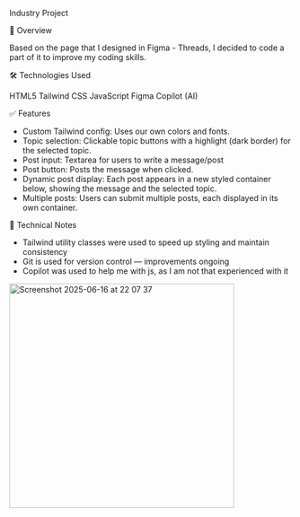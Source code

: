 Industry Project

📄 Overview 

Based on the page that I designed in Figma - Threads, I decided to code a part of it to improve my coding skills.

🛠️ Technologies Used

HTML5
Tailwind CSS
JavaScript
Figma 
Copilot (AI)


✅ Features

- Custom Tailwind config: Uses our own colors and fonts.
- Topic selection: Clickable topic buttons with a highlight (dark border) for the selected topic.
- Post input: Textarea for users to write a message/post
- Post button: Posts the message when clicked.
- Dynamic post display: Each post appears in a new styled container below, showing the message and the selected topic.
- Multiple posts: Users can submit multiple posts, each displayed in its own container.

🧠 Technical Notes

- Tailwind utility classes were used to speed up styling and maintain consistency
- Git is used for version control — improvements ongoing
- Copilot was used to help me with js, as I am not that experienced with it
<img width="400" alt="Screenshot 2025-06-16 at 22 07 37" src="https://github.com/user-attachments/assets/3fc46f9a-6dfa-4ac6-b637-8ba80dd3c02d" />



